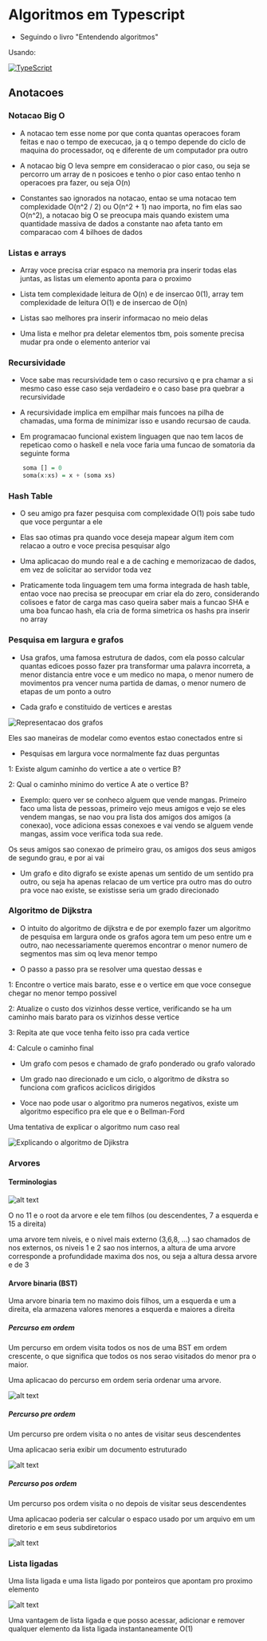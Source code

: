 # Algoritmos em Typescript

- Seguindo o livro "Entendendo algoritmos"

Usando:

[![TypeScript](https://badgen.net/badge/icon/typescript?icon=typescript&label)](https://typescriptlang.org)

## Anotacoes

### Notacao Big O

- A notacao tem esse nome por que conta quantas operacoes foram feitas e nao o tempo de execucao, ja q o tempo depende do ciclo de maquina do processador, oq e diferente de um computador pra outro

- A notacao big O leva sempre em consideracao o pior caso, ou seja se percorro um array de n posicoes e tenho o pior caso entao tenho n operacoes pra fazer, ou seja O(n)

- Constantes sao ignorados na notacao, entao se uma notacao tem complexidade O(n^2 / 2) ou O(n^2 + 1) nao importa, no fim elas sao O(n^2), a notacao big O se preocupa mais quando existem uma quantidade massiva de dados a constante nao afeta tanto em comparacao com 4 bilhoes de dados

### Listas e arrays

- Array voce precisa criar espaco na memoria pra inserir todas elas juntas, as listas um elemento aponta para o proximo

- Lista tem complexidade leitura de O(n) e de insercao 0(1), array tem complexidade de leitura O(1) e de insercao de O(n)

- Listas sao melhores pra inserir informacao no meio delas

- Uma lista e melhor pra deletar elementos tbm, pois somente precisa mudar pra onde o elemento anterior vai  

### Recursividade

- Voce sabe mas recursividade tem o caso recursivo q e pra chamar a si mesmo caso esse caso seja verdadeiro e o caso base pra quebrar a recursividade  

- A recursividade implica em empilhar mais funcoes na pilha de chamadas, uma forma de minimizar isso e usando recursao de cauda.

- Em programacao funcional existem linguagen que nao tem lacos de repeticao como o haskell e nela voce faria uma funcao de somatoria da seguinte forma

```hs
    soma [] = 0
    soma(x:xs) = x + (soma xs)
```

### Hash Table

- O seu amigo pra fazer pesquisa com complexidade O(1) pois sabe tudo que voce perguntar a ele

- Elas sao otimas pra quando voce deseja mapear algum item com relacao a outro e voce precisa pesquisar algo

- Uma aplicacao do mundo real e a de caching e memorizacao de dados, em vez de solicitar ao servidor toda vez

- Praticamente toda linguagem tem uma forma integrada de hash table, entao voce nao precisa se preocupar em criar ela do zero, considerando colisoes e fator de carga mas caso queira saber mais a funcao SHA e uma boa funcao hash, ela cria de forma simetrica os hashs pra inserir no array

### Pesquisa em largura e grafos

- Usa grafos, uma famosa estrutura de dados, com ela posso calcular quantas edicoes posso fazer pra transformar uma palavra incorreta, a menor distancia entre voce e um medico no mapa, o menor numero de movimentos pra vencer numa partida de damas, o menor numero de etapas de um ponto a outro 

- Cada grafo e constituido de vertices e arestas

![Representacao dos grafos](assets/grafo.png)

Eles sao maneiras de modelar como eventos estao conectados entre si

- Pesquisas em largura voce normalmente faz duas perguntas

1: Existe algum caminho do vertice a ate o vertice B?

2: Qual o caminho minimo do vertice A ate o vertice B?

- Exemplo: quero ver se conheco alguem que vende mangas. Primeiro faco uma lista de pessoas, primeiro vejo meus amigos e vejo se eles vendem mangas, se nao vou pra lista dos amigos dos amigos (a conexao), voce adiciona essas conexoes e vai vendo se alguem vende mangas, assim voce verifica toda sua rede.

Os seus amigos sao conexao de primeiro grau, os amigos dos seus amigos de segundo grau, e por ai vai

- Um grafo e dito digrafo se existe apenas um sentido de um sentido pra outro, ou seja ha apenas relacao de um vertice pra outro mas do outro pra voce nao existe, se existisse seria um grado direcionado


### Algoritmo de Dijkstra

- O intuito do algoritmo de dijkstra e de por exemplo fazer um algoritmo de pesquisa em largura onde os grafos agora tem um peso entre um e outro, nao necessariamente queremos encontrar o menor numero de segmentos mas sim oq leva menor tempo

- O passo a passo pra se resolver uma questao dessas e

1: Encontre o vertice mais barato, esse e o vertice em que voce consegue chegar no menor tempo possivel

2: Atualize o custo dos vizinhos desse vertice, verificando se ha um caminho mais barato para os vizinhos desse vertice

3: Repita ate que voce tenha feito isso pra cada vertice

4: Calcule o caminho final

- Um grafo com pesos e chamado de grafo ponderado ou grafo valorado

- Um grado nao direcionado e um ciclo, o algoritmo de dikstra so funciona com graficos aciclicos dirigidos

- Voce nao pode usar o algoritmo pra numeros negativos, existe um algoritmo especifico pra ele que e o Bellman-Ford

Uma tentativa de explicar o algoritmo num caso real

![Explicando o algoritmo de Djikstra](assets/djikstra.png)

### Arvores

#### Terminologias

![alt text](assets/arvore.png)

O no 11 e o root da arvore e ele tem filhos (ou descendentes, 7 a esquerda e 15 a direita)

uma arvore tem niveis, e o nivel mais externo (3,6,8, ...) sao chamados de nos externos, os niveis 1 e 2 sao nos internos, a altura de uma arvore corresponde a profundidade maxima dos nos, ou seja a altura dessa arvore e de 3

#### Arvore binaria (BST)

Uma arvore binaria tem no maximo dois filhos, um a esquerda e um a direita, ela armazena valores menores a esquerda e maiores a direita

##### Percurso em ordem 

Um percurso em ordem visita todos os nos de uma BST em ordem crescente, o que significa que todos os nos serao visitados do menor pra o maior.

Uma aplicacao do percurso em ordem seria ordenar uma arvore.

![alt text](assets/in-order.png)

##### Percurso pre ordem

Um percurso pre ordem visita o no antes de visitar seus descendentes 

Uma aplicacao seria exibir um documento estruturado

![alt text](assets/pre-order.png)

##### Percurso pos ordem

Um percurso pos ordem visita o no depois de visitar seus descendentes 

Uma aplicacao poderia ser calcular o espaco usado por um arquivo em um diretorio e em seus subdiretorios

![alt text](assets/post-ordem.png)

### Lista ligadas

Uma lista ligada e uma lista ligado por ponteiros que apontam pro proximo elemento

![alt text](/assets/linked-list.png)

Uma vantagem de lista ligada e que posso acessar, adicionar e remover qualquer elemento da lista ligada instantaneamente O(1)
